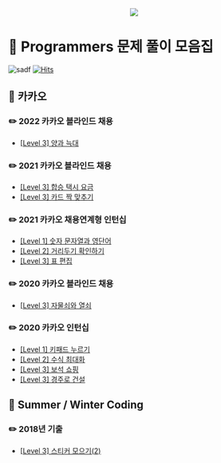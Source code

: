 
<div align=center> <img src="https://user-images.githubusercontent.com/83625797/151346948-9ea5f166-9f6b-4309-99a9-e27d56960da0.png"> </div>

# :book: Programmers 문제 풀이 모음집
![sadf](https://img.shields.io/github/languages/top/blucky8649/Programmers)
[![Hits](https://hits.seeyoufarm.com/api/count/incr/badge.svg?url=https://github.com/blucky8649/Programmers&count_bg=%23FF6565&title_bg=%23555555&icon=&icon_color=%23000000&title=hits&edge_flat=false)](https://hits.seeyoufarm.com)
## 💛 카카오
### ✏️ 2022 카카오 블라인드 채용
* [[Level 3] 양과 늑대](https://github.com/blucky8649/Programmers/tree/master/src/main/kotlin/Kakao_Blind_Recrouitment_2022/%EC%96%91%EA%B3%BC_%EB%8A%91%EB%8C%80)

### :pencil2: 2021 카카오 블라인드 채용
* [[Level 3] 합승 택시 요금](https://github.com/blucky8649/Programmers/tree/master/src/main/kotlin/Kakao_Blind_Recruitment_2021/%ED%95%A9%EC%8A%B9_%ED%83%9D%EC%8B%9C_%EC%9A%94%EA%B8%88)
* [[Level 3] 카드 짝 맞추기](https://github.com/blucky8649/Programmers/tree/master/src/main/kotlin/Kakao_Blind_Recruitment_2021/%EC%B9%B4%EB%93%9C_%EC%A7%9D_%EB%A7%9E%EC%B6%94%EA%B8%B0)

### :pencil2: 2021 카카오 채용연계형 인턴십
* [[Level 1] 숫자 문자열과 영단어](https://github.com/blucky8649/Programmers/tree/master/src/main/kotlin/Kakao_Internship_2021/%EC%88%AB%EC%9E%90_%EB%AC%B8%EC%9E%90%EC%97%B4%EA%B3%BC_%EC%98%81%EB%8B%A8%EC%96%B4)
* [[Level 2] 거리두기 확인하기](https://github.com/blucky8649/Programmers/tree/master/src/main/kotlin/Kakao_Internship_2021/%EA%B1%B0%EB%A6%AC%EB%91%90%EA%B8%B0_%ED%99%95%EC%9D%B8%ED%95%98%EA%B8%B0)
* [[Level 3] 표 편집](https://github.com/blucky8649/Programmers/blob/master/src/main/kotlin/Kakao_Internship_2021/%ED%91%9C_%ED%8E%B8%EC%A7%91)

### ✏️ 2020 카카오 블라인드 채용
* [[Level 3] 자물쇠와 열쇠](https://github.com/blucky8649/Programmers/tree/master/src/main/kotlin/Kakao_Blind_Recruitment_2020/%EC%9E%90%EB%AC%BC%EC%87%A0%EC%99%80_%EC%97%B4%EC%87%A0)

### :pencil2: 2020 카카오 인턴십
* [[Level 1] 키패드 누르기](https://github.com/blucky8649/Programmers/tree/master/src/main/kotlin/Kakao_Internship_2020/%ED%82%A4%ED%8C%A8%EB%93%9C_%EB%88%84%EB%A5%B4%EA%B8%B0)
* [[Level 2] 수식 최대화](https://github.com/blucky8649/Programmers/tree/master/src/main/kotlin/Kakao_Internship_2020/%EC%88%98%EC%8B%9D%EC%B5%9C%EB%8C%80%ED%99%94)
* [[Level 3] 보석 쇼핑](https://github.com/blucky8649/Programmers/tree/master/src/main/kotlin/Kakao_Internship_2020/%EB%B3%B4%EC%84%9D_%EC%87%BC%ED%95%91)
* [[Level 3] 경주로 건설](https://github.com/blucky8649/Programmers/tree/master/src/main/kotlin/Kakao_Internship_2020)

## 💙 Summer / Winter Coding
### ✏️ 2018년 기출
* [[Level 3] 스티커 모으기(2)](https://github.com/blucky8649/Programmers/tree/master/src/main/kotlin/Summer_Winter_Coding/%EC%8A%A4%ED%8B%B0%EC%BB%A4_%EB%AA%A8%EC%9C%BC%EA%B8%B0)
